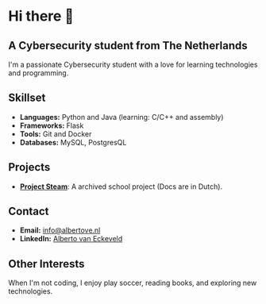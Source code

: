# Hi there 👋

## A Cybersecurity student from The Netherlands
I'm a passionate Cybersecurity student with a love for learning technologies and programming. 

## Skillset
- **Languages:** Python and Java (learning: C/C++ and assembly)
- **Frameworks:** Flask
- **Tools:** Git and Docker
- **Databases:** MySQL, PostgresQL

## Projects
- **[Project Steam](https://github.com/AlbertovanEckeveld/steam)**: A archived school project (Docs are in Dutch).

## Contact
- **Email:** info@albertove.nl
- **LinkedIn:** [Alberto van Eckeveld](https://www.linkedin.com/in/alberto-van-eckeveld-034b0721b)

## Other Interests
When I'm not coding, I enjoy play soccer, reading books, and exploring new technologies.
